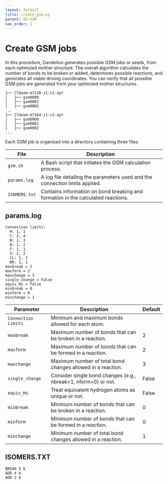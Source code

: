 ```yaml
---
layout: default
title: create_gsm.py
parent: SE-GSM
nav_order: 1
---
```


# Create GSM jobs

In this procedure, Dandelion generates possible GSM jobs or seeds, from each optimized mother structure. The overall algorithm calculates the number of bonds to be broken or added, determines possible reactions, and generates all viable driving coordinates. You can verify that all possible GSM jobs are generated from your optimized mother structures. 

  ```
  ├── ClGeom-m7138-i1-c1-opt
  │   ├── gsm0000
  │   ├── gsm0001
  │   ├── gsm0002
  ...
  ├── ClGeom-m7164-i1-c1-opt
  │   ├── gsm0000
  │   ├── gsm0001
  │   ├── gsm0002
  ...
  ```

Each GSM job is organized into a directory containing three files:

| File          | Description                                                                  |
|---------------|------------------------------------------------------------------------------|
| `gsm.sh`      | A Bash script that initiates the GSM calculation process.                   |
| `params.log`  | A log file detailing the parameters used and the connection limits applied.  |
| `ISOMERS.txt` | Contains information on bond breaking and formation in the calculated reactions. |



## params.log

```
Connection limits:
  H: 1, 1
  C: 2, 4
  N: 1, 3
  O: 1, 2
  F: 1, 1
  S: 1, 2
  CL: 1, 1
  BR: 1, 1
maxbreak = 2
maxform = 2
maxchange = 3
single_change = False
equiv_Hs = False
minbreak = 0
minform = 0
minchange = 1

```

| Parameter        | Description                                                 | Default |
|------------------|--------------------------------------------------------------|-------|
| `Connection Limits` | Minimum and maximum bonds allowed for each atom.          |       |                    
| `maxbreak`     | Maximum number of bonds that can be broken in a reaction.      |   2   |
| `maxform`      | Maximum number of bonds that can be formed in a reaction.      |   2   |
| `maxchange`     | Maximum number of total bond changes allowed in a reaction.   |   3   |
| `single_change` | Consider single bond changes (e.g., nbreak=1, nform=0) or not.| False |
| `equiv_Hs`    | Treat equivalent hydrogen atoms as unique or not.               | False |
| `minbreak`    | Minimum number of bonds that can be broken in a reaction.       |   0   |
| `minform`     | Minimum number of bonds that can be formed in a reaction.       |   0   |
| `minchange`   | Minimum number of total bond changes allowed in a reaction.     |   1   |




## ISOMERS.TXT

  ```
  BREAK 5 6
  ADD 4 6
  ADD 3 6
  ```


